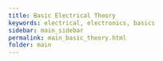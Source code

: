 ```yaml
---
title: Basic Electrical Theory
keywords: electrical, electronics, basics
sidebar: main_sidebar
permalink: main_basic_theory.html
folder: main
---
```

